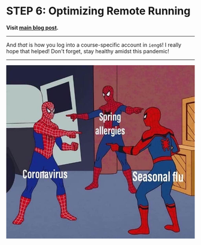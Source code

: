 # **STEP 6: Optimizing Remote Running**

**Visit [main blog post](https://francgarcia.github.io/cse15l-lab-reports/lab-report-1-week-2.html).**

---

And *that* is how you log into a course-specific account in `ieng6`!
I really hope that helped! Don't forget, stay healthy amidst this pandemic!

---

![Image](spiderMEME.jpg)
